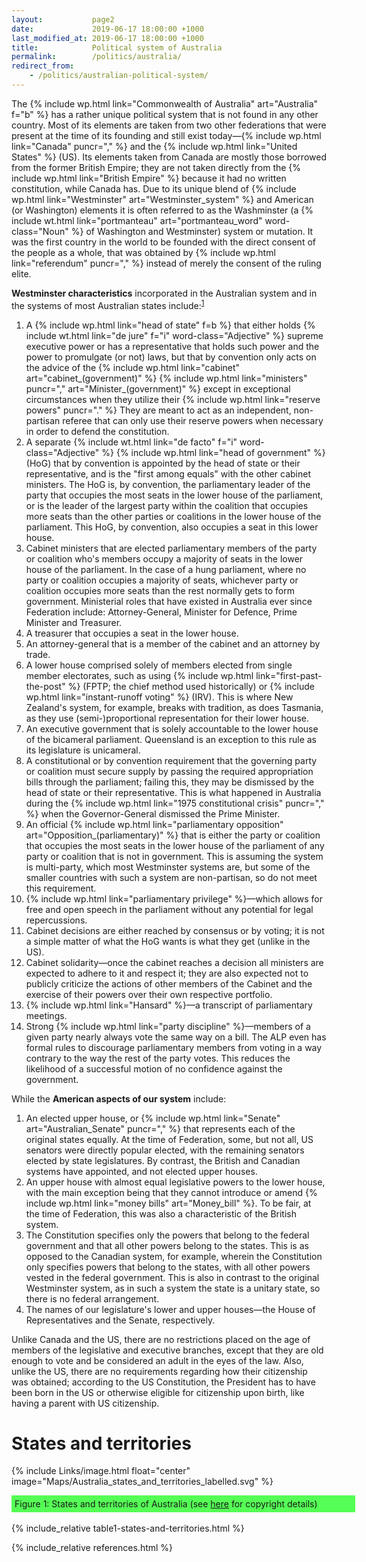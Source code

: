 ```yaml
---
layout:           page2
date:             2019-06-17 18:00:00 +1000
last_modified_at: 2019-06-17 18:00:00 +1000
title:            Political system of Australia
permalink:        /politics/australia/
redirect_from:
    - /politics/australian-political-system/
---
```


The {% include wp.html link="Commonwealth of Australia" art="Australia" f="b" %} has a rather unique political system that is not found in any other country. Most of its elements are taken from two other federations that were present at the time of its founding and still exist today&mdash;{% include wp.html link="Canada" puncr="," %} and the {% include wp.html link="United States" %} (US). Its elements taken from Canada are mostly those borrowed from the former British Empire; they are not taken directly from the {% include wp.html link="British Empire" %} because it had no written constitution, while Canada has. Due to its unique blend of {% include wp.html link="Westminster" art="Westminster_system" %} and American (or Washington) elements it is often referred to as the Washminster (a {% include wt.html link="portmanteau" art="portmanteau_word" word-class="Noun" %} of Washington and Westminster) system or mutation. It was the first country in the world to be founded with the direct consent of the people as a whole, that was obtained by {% include wp.html link="referendum" puncr="," %} instead of merely the consent of the ruling elite. 

**Westminster characteristics** incorporated in the Australian system and in the systems of most Australian states include:<sup><a href="#f1">1</a></sup>

1. A {% include wp.html link="head of state" f=b %} that either holds {% include wt.html link="de jure" f="i" word-class="Adjective" %} supreme executive power or has a representative that holds such power and the power to promulgate (or not) laws, but that by convention only acts on the advice of the {% include wp.html link="cabinet" art="cabinet_(government)" %} {% include wp.html link="ministers" puncr="," art="Minister_(government)" %} except in exceptional circumstances when they utilize their {% include wp.html link="reserve powers" puncr="." %} They are meant to act as an independent, non-partisan referee that can only use their reserve powers when necessary in order to defend the constitution.
2. A separate {% include wt.html link="de facto" f="i" word-class="Adjective" %} {% include wp.html link="head of government" %} (HoG) that by convention is appointed by the head of state or their representative, and is the "first among equals" with the other cabinet ministers. The HoG is, by convention, the parliamentary leader of the party that occupies the most seats in the lower house of the parliament, or is the leader of the largest party within the coalition that occupies more seats than the other parties or coalitions in the lower house of the parliament. This HoG, by convention, also occupies a seat in this lower house.
3. Cabinet ministers that are elected parliamentary members of the party or coalition who's members occupy a majority of seats in the lower house of the parliament. In the case of a hung parliament, where no party or coalition occupies a majority of seats, whichever party or coalition occupies more seats than the rest normally gets to form government. Ministerial roles that have existed in Australia ever since Federation include: Attorney-General, Minister for Defence, Prime Minister and Treasurer. 
4. A treasurer that occupies a seat in the lower house.
5. An attorney-general that is a member of the cabinet and an attorney by trade. 
6. A lower house comprised solely of members elected from single member electorates, such as using {% include wp.html link="first-past-the-post" %} (FPTP; the chief method used historically) or {% include wp.html link="instant-runoff voting" %} (IRV). This is where New Zealand's system, for example, breaks with tradition, as does Tasmania, as they use (semi-)proportional representation for their lower house.
7. An executive government that is solely accountable to the lower house of the bicameral parliament. Queensland is an exception to this rule as its legislature is unicameral. 
8. A constitutional or by convention requirement that the governing party or coalition must secure supply by passing the required appropriation bills through the parliament; failing this, they may be dismissed by the head of state or their representative. This is what happened in Australia during the {% include wp.html link="1975 constitutional crisis" puncr="," %} when the Governor-General dismissed the Prime Minister.
9. An official {% include wp.html link="parliamentary opposition" art="Opposition_(parliamentary)" %} that is either the party or coalition that occupies the most seats in the lower house of the parliament of any party or coalition that is not in government. This is assuming the system is multi-party, which most Westminster systems are, but some of the smaller countries with such a system are non-partisan, so do not meet this requirement. 
10. {% include wp.html link="parliamentary privilege" %}&mdash;which allows for free and open speech in the parliament without any potential for legal repercussions. 
11. Cabinet decisions are either reached by consensus or by voting; it is not a simple matter of what the HoG wants is what they get (unlike in the US).
12. Cabinet solidarity&mdash;once the cabinet reaches a decision all ministers are expected to adhere to it and respect it; they are also expected not to publicly criticize the actions of other members of the Cabinet and the exercise of their powers over their own respective portfolio.
13. {% include wp.html link="Hansard" %}&mdash;a transcript of parliamentary meetings.
14. Strong {% include wp.html link="party discipline" %}&mdash;members of a given party nearly always vote the same way on a bill. The ALP even has formal rules to discourage parliamentary members from voting in a way contrary to the way the rest of the party votes. This reduces the likelihood of a successful motion of no confidence against the government. 

While the **American aspects of our system** include:

1. An elected upper house, or {% include wp.html link="Senate" art="Australian_Senate" puncr="," %} that represents each of the original states equally. At the time of Federation, some, but not all, US senators were directly popular elected, with the remaining senators elected by state legislatures. By contrast, the British and Canadian systems have appointed, and not elected upper houses. 
2. An upper house with almost equal legislative powers to the lower house, with the main exception being that they cannot introduce or amend {% include wp.html link="money bills" art="Money_bill" %}. To be fair, at the time of Federation, this was also a characteristic of the British system. 
3. The Constitution specifies only the powers that belong to the federal government and that all other powers belong to the states. This is as opposed to the Canadian system, for example, wherein the Constitution only specifies powers that belong to the states, with all other powers vested in the federal government. This is also in contrast to the original Westminster system, as in such a system the state is a unitary state, so there is no federal arrangement. 
4. The names of our legislature's lower and upper houses&mdash;the House of Representatives and the Senate, respectively.

Unlike Canada and the US, there are no restrictions placed on the age of members of the legislative and executive branches, except that they are old enough to vote and be considered an adult in the eyes of the law. Also, unlike the US, there are no requirements regarding how their citizenship was obtained; according to the US Constitution, the President has to have been born in the US or otherwise eligible for citizenship upon birth, like having a parent with US citizenship.

States and territories
=======================
{% include Links/image.html float="center" image="Maps/Australia_states_and_territories_labelled.svg" %}

<div class="separator" style="padding: 5px; clear: both; text-align: left; width: 540px; background-color: #55ff55ff;">
<caption>Figure 1: States and territories of Australia (see <a href='https://github.com/fusion809/images/blob/gh-pages/Maps/Australia_states_and_territories_labelled.svg.md' link='_blank'>here</a> for copyright details)</caption>
</div>
<div class="separator" style="clear: both; text-align: center;"> </div> 
<br/>
{% include_relative table1-states-and-territories.html %}

{% include_relative references.html %}